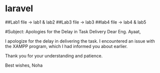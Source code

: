 # laravel
##Lab1 file -> lab1 & lab2
##Lab3 file -> lab3
##lab4 file -> lab4 & lab5

#Subject: Apologies for the Delay in Task Delivery
Dear Eng. Ayaat,

I apologize for the delay in delivering the task. I encountered an issue with the XAMPP program, which I had informed you about earlier.

Thank you for your understanding and patience.

Best wishes,
Noha
